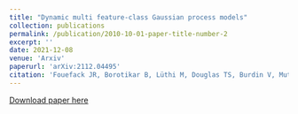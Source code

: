 ```yaml
---
title: "Dynamic multi feature-class Gaussian process models"
collection: publications
permalink: /publication/2010-10-01-paper-title-number-2
excerpt: ''
date: 2021-12-08
venue: 'Arxiv'
paperurl: 'arXiv:2112.04495'
citation: 'Fouefack JR, Borotikar B, Lüthi M, Douglas TS, Burdin V, Mutsvangwa TE. &quot;Dynamic Multi-object Gaussian Process Models.&quot; <i>arXiv preprint arXiv:2112.04495. 2021 Dec 8 </i>'
---
```



[Download paper here](https://arxiv.org/pdf/2112.04495)


